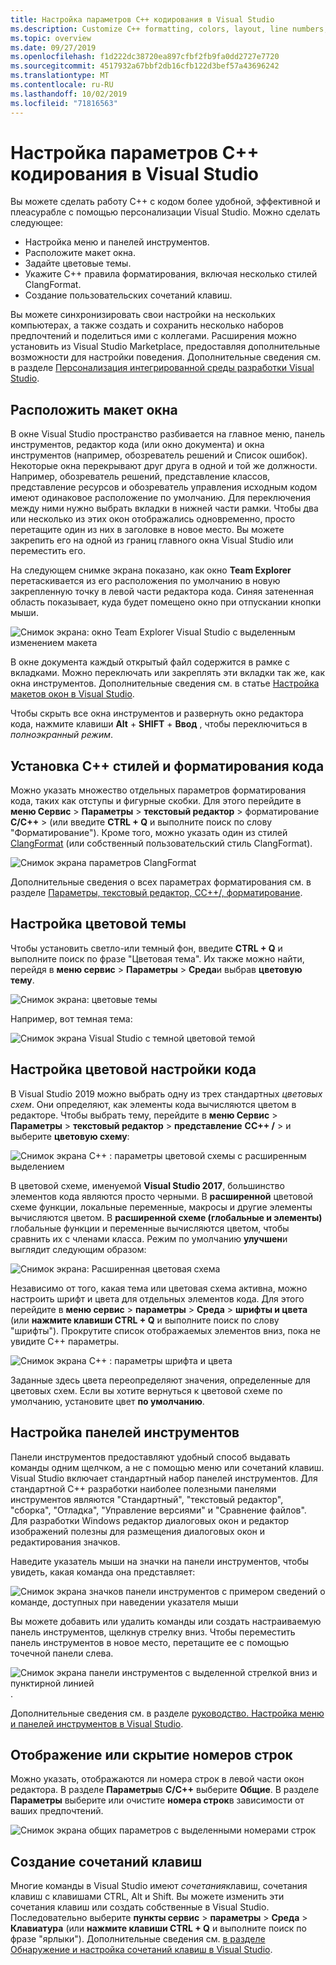 ```yaml
---
title: Настройка параметров C++ кодирования в Visual Studio
ms.description: Customize C++ formatting, colors, layout, line numbers, and menus in the Visual Studio IDE.
ms.topic: overview
ms.date: 09/27/2019
ms.openlocfilehash: f1d222dc38720ea897cfbf2fb9fa0dd2727e7720
ms.sourcegitcommit: 4517932a67bbf2db16cfb122d3bef57a43696242
ms.translationtype: MT
ms.contentlocale: ru-RU
ms.lasthandoff: 10/02/2019
ms.locfileid: "71816563"
---
```

# <a name="set-your-c-coding-preferences-in-visual-studio"></a>Настройка параметров C++ кодирования в Visual Studio

Вы можете сделать работу C++ с кодом более удобной, эффективной и плеасурабле с помощью персонализации Visual Studio. Можно сделать следующее:

- Настройка меню и панелей инструментов.
- Расположите макет окна.
- Задайте цветовые темы.
- Укажите C++ правила форматирования, включая несколько стилей ClangFormat.
- Создание пользовательских сочетаний клавиш.

Вы можете синхронизировать свои настройки на нескольких компьютерах, а также создать и сохранить несколько наборов предпочтений и поделиться ими с коллегами. Расширения можно установить из Visual Studio Marketplace, предоставляя дополнительные возможности для настройки поведения. Дополнительные сведения см. в разделе [Персонализация интегрированной среды разработки Visual Studio](/visualstudio/ide/personalizing-the-visual-studio-ide).

## <a name="arrange-window-layout"></a>Расположить макет окна

В окне Visual Studio пространство разбивается на главное меню, панель инструментов, редактор кода (или окно документа) и окна инструментов (например, обозреватель решений и Список ошибок). Некоторые окна перекрывают друг друга в одной и той же должности. Например, обозреватель решений, представление классов, представление ресурсов и обозреватель управления исходным кодом имеют одинаковое расположение по умолчанию. Для переключения между ними нужно выбрать вкладки в нижней части рамки. Чтобы два или несколько из этих окон отображались одновременно, просто перетащите один из них в заголовке в новое место. Вы можете закрепить его на одной из границ главного окна Visual Studio или переместить его.

На следующем снимке экрана показано, как окно **Team Explorer** перетаскивается из его расположения по умолчанию в новую закрепленную точку в левой части редактора кода. Синяя затененная область показывает, куда будет помещено окно при отпускании кнопки мыши.

![Снимок экрана: окно Team Explorer Visual Studio с выделенным изменением макета](media/window-layout-move-team-explorer.png)

В окне документа каждый открытый файл содержится в рамке с вкладками. Можно переключать или закреплять эти вкладки так же, как окна инструментов. Дополнительные сведения см. в статье [Настройка макетов окон в Visual Studio](/visualstudio/ide/customizing-window-layouts-in-visual-studio).

Чтобы скрыть все окна инструментов и развернуть окно редактора кода, нажмите клавиши **Alt** + **SHIFT** + **Ввод** , чтобы переключиться в *полноэкранный режим*.

## <a name="set-c-coding-styles-and-formatting"></a>Установка C++ стилей и форматирования кода

Можно указать множество отдельных параметров форматирования кода, таких как отступы и фигурные скобки. Для этого перейдите в **меню Сервис** > **Параметры** > **текстовый редактор** > форматирование **C/C++**  >  (или введите **CTRL + Q** и выполните поиск по слову "Форматирование"). Кроме того, можно указать один из стилей [ClangFormat](https://clang.llvm.org/docs/ClangFormat.html) (или собственный пользовательский стиль ClangFormat).

![Снимок экрана параметров ClangFormat](media/clang-format-ide.png)

Дополнительные сведения о всех параметрах форматирования см. в разделе [Параметры, текстовый редактор, CC++/, форматирование](/visualstudio/ide/reference/options-text-editor-c-cpp-formatting).

## <a name="set-the-color-theme"></a>Настройка цветовой темы

Чтобы установить светло-или темный фон, введите **CTRL + Q** и выполните поиск по фразе "Цветовая тема". Их также можно найти, перейдя в **меню сервис** > **Параметры** > **Среда**и выбрав **цветовую тему**.

![Снимок экрана: цветовые темы](media/tools-options-color-theme.png)

Например, вот темная тема:

![Снимок экрана Visual Studio с темной цветовой темой](media/tools-options-dark-theme.png)

## <a name="customize-code-colorization"></a>Настройка цветовой настройки кода

В Visual Studio 2019 можно выбрать одну из трех стандартных *цветовых схем*. Они определяют, как элементы кода вычисляются цветом в редакторе. Чтобы выбрать тему, перейдите в **меню Сервис** > **Параметры** > **текстовый редактор** > **представление** **CC++ /**  > и выберите **цветовую схему**:

![Снимок экрана C++ : параметры цветовой схемы с расширенным выделением](media/color-schemes.png)

В цветовой схеме, именуемой **Visual Studio 2017**, большинство элементов кода являются просто черными. В **расширенной** цветовой схеме функции, локальные переменные, макросы и другие элементы вычисляются цветом. В **расширенной схеме (глобальные и элементы)** глобальные функции и переменные вычисляются цветом, чтобы сравнить их с членами класса. Режим по умолчанию **улучшен**и выглядит следующим образом:

![Снимок экрана: Расширенная цветовая схема](media/color-scheme-enhanced.png)

Независимо от того, какая тема или цветовая схема активна, можно настроить шрифт и цвета для отдельных элементов кода. Для этого перейдите в **меню сервис** > **параметры** > **Среда** > **шрифты и цвета** (или **нажмите клавиши CTRL + Q** и выполните поиск по слову "шрифты"). Прокрутите список отображаемых элементов вниз, пока не увидите C++ параметры.

![Снимок экрана C++ : параметры шрифта и цвета](media/tools-options-cpp-colors.png)

Заданные здесь цвета переопределяют значения, определенные для цветовых схем. Если вы хотите вернуться к цветовой схеме по умолчанию, установите цвет **по умолчанию**.

## <a name="customize-the-toolbars"></a>Настройка панелей инструментов

Панели инструментов предоставляют удобный способ выдавать команды одним щелчком, а не с помощью меню или сочетаний клавиш. Visual Studio включает стандартный набор панелей инструментов. Для стандартной C++ разработки наиболее полезными панелями инструментов являются "Стандартный", "текстовый редактор", "сборка", "Отладка", "Управление версиями" и "Сравнение файлов". Для разработки Windows редактор диалоговых окон и редактор изображений полезны для размещения диалоговых окон и редактирования значков.

Наведите указатель мыши на значки на панели инструментов, чтобы увидеть, какая команда она представляет:

![Снимок экрана значков панели инструментов с примером сведений о команде, доступных при наведении указателя мыши](media/toolbar-mouse-hover.png)

Вы можете добавить или удалить команды или создать настраиваемую панель инструментов, щелкнув стрелку вниз. Чтобы переместить панель инструментов в новое место, перетащите ее с помощью точечной панели слева.

![Снимок экрана панели инструментов с выделенной стрелкой вниз и пунктирной линией](media/toolbar-move-edit.png).

Дополнительные сведения см. в разделе [руководство. Настройка меню и панелей инструментов в Visual Studio](/visualstudio/ide/how-to-customize-menus-and-toolbars-in-visual-studio).

## <a name="show-or-hide-line-numbers"></a>Отображение или скрытие номеров строк

Можно указать, отображаются ли номера строк в левой части окон редактора. В разделе **Параметры**в **C/C++** выберите **Общие**. В разделе **Параметры** выберите или очистите **номера строк**в зависимости от ваших предпочтений.

![Снимок экрана общих параметров с выделенными номерами строк](media/tools-options-line-numbers.png)

## <a name="create-keyboard-shortcuts"></a>Создание сочетаний клавиш

Многие команды в Visual Studio имеют *сочетания*клавиш, сочетания клавиш с клавишами CTRL, Alt и Shift. Вы можете изменить эти сочетания клавиш или создать собственные в Visual Studio. Последовательно выберите **пункты сервис** > **параметры** > **Среда** > **Клавиатура** (или **нажмите клавиши CTRL + Q** и выполните поиск по фразе "ярлыки"). Дополнительные сведения см. [в разделе Обнаружение и настройка сочетаний клавиш в Visual Studio](/visualstudio/ide/identifying-and-customizing-keyboard-shortcuts-in-visual-studio).
